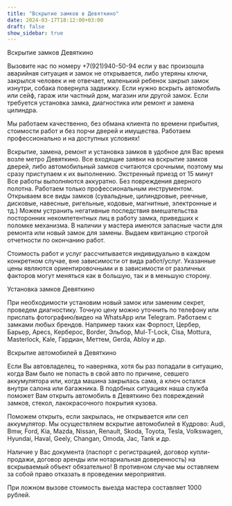 ```yaml
---
title: "Вскрытие замков в Девяткино"
date: 2024-03-17T18:12:00+03:00 
draft: false 
show_sidebar: true
---
```


Вскрытие замков Девяткино

Вызовите нас по номеру +7(921)940-50-94 если у вас произошла аварийная ситуация и замок не открывается, либо утеряны ключи, закрылся человек и не отвечает, маленький ребенок закрыл замок изнутри, собака повернула задвижку. Если нужно вскрыть автомобиль или сейф, гараж или частный дом, магазин или другой замок. Если требуется установка замка, диагностика или ремонт и замена цилиндра. 

Мы работаем качественно, без обмана клиента по времени прибытия, стоимости работ и без порчи дверей и имущества. 
Работаем профессионально и на доступных условиях!

Вскрытие, замена, ремонт и установка замков в удобное для Вас время возле метро Девяткино. 
Все входящие заявки на вскрытие замков дверей, либо автомобильный замков считаются срочными, поэтому мы сразу приступаем к их выполнению. Экстренный приезд от 15 минут
Все работы выполняются аккуратно. Без повреждения дверного полотна. 
Работаем только профессиональным инструментом. 
Открываем все виды замков (сувальдные, цилиндровые, реечные, дисковые, навесные, ригельные, кодовые, магнитные, электронные и тд.)
Можем устранить негативные последствия вмешательства посторонних некомпетентных лиц в работу замка, приведших к поломке механизма. 
В наличии у мастера имеются запасные части для ремонта или новый замок для замены. 
Выдаем квитанцию строгой отчетности по окончанию работ. 

Стоимость работ и услуг рассчитывается индивидуально в каждом конкретном случае, вне зависимости от вида работ/услуг. Указанные цены являются ориентировочными и в зависимости от различных факторов могут меняться как в большую, так и в меньшую сторону.

Установка замков Девяткино

При необходимости установим новый замок или заменим секрет, проведем диагностику. 
Точную цену можно уточнить по телефону или прислать фотографию/видео на WhatsApp или Telegram. 
Работаем с замками любых брендов. Например таких как Форпост, Цербер, Барьер, Apecs, Керберос, Border, Эльбор, Мul-Т-Lock, Cisa, Mottura, Masterlock, Kale, Гардиан, Меттем, Gerda, Abloy и др. 

Вскрытие автомобилей в Девяткино

Если Вы автовладелец, то наверняка, хотя бы раз попадали в ситуацию, когда Вам было не попасть в свой авто по причине, севшего аккумулятора или, когда машина закрылась сама, а ключ остался внутри салона или багажника. В подобных ситуациях наша служба поможет Вам открыть автомобиль в Девяткино без повреждений замков, стекол, лакокрасочного покрытия кузова.

Поможем открыть, если закрылась, не открывается или сел аккумулятор. 
Мы осуществляем вскрытие автомобилей в Кудрово: Audi, Bmw, Ford, Kia, Mazda, Nissan, Renault, Skoda, Toyota, Tesla, Volkswagen, Hyundai, Haval, Geely, Changan, Omoda, Jac, Tank и др.

Наличие у Вас документа (паспорт с регистрацией, договор купли-продажи, договор аренды или нотариальная доверенность) на вскрываемый объект обязательно! В противном случае мы оставляем за собой право отказать в проведении мероприятия.

При ложном вызове стоимость выезда мастера составляет 1000 рублей.